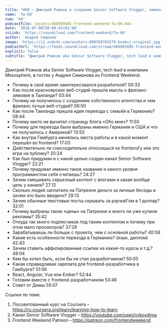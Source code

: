 ```yaml
---
title: "#60 – Дмитрий Рожков о создании Senior Software Vlogger, зимовке в Таиланде и жизни в Гамбурге"
name: 'fw-60'
num: '60'
podcastFile: /assets/468965685-frontend-weekend-fw-60.m4a
date: '2018-07-08T20:00:42+02:00'
scLink: 'https://soundcloud.com/frontend-weekend/fw-60'
author: 'Андрей Смирнов'
image: 'https://i1.sndcdn.com/avatars-000358703579-bnobxj-original.jpg'
podcastUrl: 'https://feeds.soundcloud.com/stream/468965685-frontend-weekend-fw-60.m4a'
explicit: false
subtitle: "Дмитрий Рожков aka Senior Software Vlogger, tech lead в компании Mesosphere, в гостях у Андрея Смирнова из Frontend Weekend. "
---
```

Дмитрий Рожков aka Senior Software Vlogger, tech lead в компании Mesosphere, в гостях у Андрея Смирнова из Frontend Weekend. 

- Почему в своё время заинтересовался разработкой? <timecode>00:33</timecode>
- Как после красноярских веб-студий пришла мысль о фриланс-зимовке в Таиланде? <timecode>03:44</timecode>
- Почему не получилось с созданием собственного агентства и чем фриланс лучше веб-студий? <timecode>06:50</timecode>
- Как после Таиланда пришла идея переезда с семьёй в Германию? <timecode>08:44</timecode>
- Почему никто не вычитал страницу блога «Обо мне»? <timecode>11:50</timecode>
- Почему для переезда были выбраны именно Германия и США и что не получилось с Америкой? <timecode>13:50</timecode>
- Как внутри Гамбурга менялись места работы и в какой момент перешёл во frontend? <timecode>17:03</timecode>
- Действительно ли снисходительно относишься ко frontend’у или это игра на публику? <timecode>20:24</timecode>
- Как был придуман и с какой целью создан канал Senior Software Vlogger? <timecode>22:21</timecode>
- Почему придумал именно такое название и какого уровня программистом себя считаешь? <timecode>24:27</timecode>
- Зачем смешивать серьезный контент с влогами и какая вообще цель у канала? <timecode>27:12</timecode>
- Сколько людей заплатило на Патреоне деньги за личные беседы и зачем это было введено? <timecode>29:13</timecode>
- Зачем обычные текстовые посты скрывать за paywall’ом в 1 доллар? <timecode>32:01</timecode>
- Почему выбраны такие «цены» на Патреоне и много ли уже купили рекламы? <timecode>35:42</timecode>
- Откуда так много подписчиков под таким контентом и почему при этом мало просмотров? <timecode>37:28</timecode>
- Зарабатываешь ли больше с проекта, чем с основной работы? <timecode>40:58</timecode>
- Какие есть особенности переезда в Германию? (язык, диплом) <timecode>42:43</timecode>
- Зачем ставить аффилированные ссылки на какие-то курсы и т.д.? <timecode>48:04</timecode>
- Кем бы хотел быть, если бы не стал разработчиком? <timecode>50:05</timecode>
- Какая справедливая зарплата для frontend-разработчика в Гамбурге? <timecode>51:06</timecode>
- React, Angular, Vue или Ember? <timecode>52:44</timecode>
- Готовим вместе с frontend-разработчиком <timecode>53:46</timecode>
- Совет от Димы <timecode>55:07</timecode>

Ссылки по теме:
1) Посоветованный курс на Coursera – https://ru.coursera.org/learn/learning-how-to-learn
2) Канал Senior Software Vlogger – https://youtube.com/user/rojkovdima
3) Frontend Weekend Patreon – https://patreon.com/frontendweekend